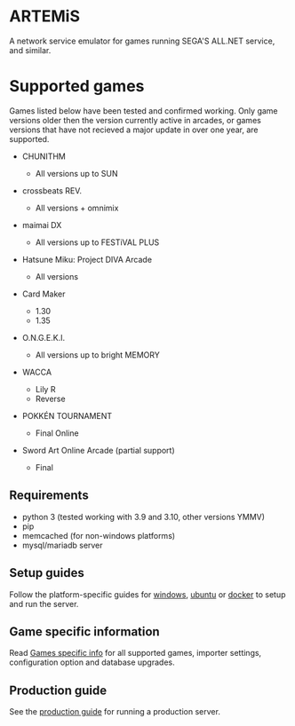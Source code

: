 # ARTEMiS
A network service emulator for games running SEGA'S ALL.NET service, and similar.

# Supported games
Games listed below have been tested and confirmed working. Only game versions older then the version currently active in arcades, or games versions that have not recieved a major update in over one year, are supported.

+ CHUNITHM
    + All versions up to SUN

+ crossbeats REV.
    + All versions + omnimix

+ maimai DX
    + All versions up to FESTiVAL PLUS

+ Hatsune Miku: Project DIVA Arcade
    + All versions

+ Card Maker
    + 1.30
    + 1.35

+ O.N.G.E.K.I.
    + All versions up to bright MEMORY

+ WACCA
    + Lily R
    + Reverse

+ POKKÉN TOURNAMENT
    + Final Online

+ Sword Art Online Arcade (partial support)
    + Final

## Requirements
- python 3 (tested working with 3.9 and 3.10, other versions YMMV)
- pip
- memcached (for non-windows platforms)
- mysql/mariadb server

## Setup guides
Follow the platform-specific guides for [windows](docs/INSTALL_WINDOWS.md), [ubuntu](docs/INSTALL_UBUNTU.md) or [docker](docs/INSTALL_DOCKER.md) to setup and run the server.

## Game specific information
Read [Games specific info](docs/game_specific_info.md) for all supported games, importer settings, configuration option and database upgrades.

## Production guide
See the [production guide](docs/prod.md) for running a production server.
